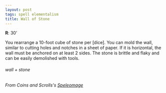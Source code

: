 ```yaml
---
layout: post
tags: spell elementalism
title: Wall of Stone
---
```

**R**: 30'

You rearrange a 10-foot cube of stone per [dice]. You can mold the wall, similar to cutting holes and notches in a sheet of paper. If it is horizontal, the wall must be anchored on at least 2 sides. The stone is brittle and flaky and can be easily demolished with tools. 
 
###### wall + stone
###### From Coins and Scrolls's [Speleomage](https://coinsandscrolls.blogspot.com/2018/03/osr-class-speleomage.html)
